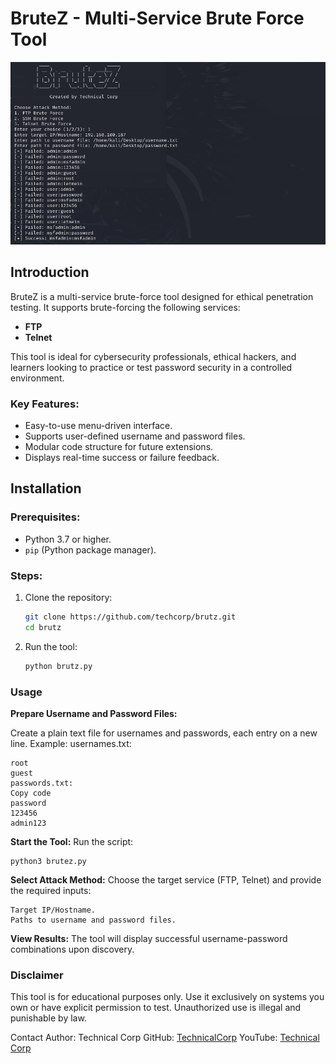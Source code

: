 # BruteZ - Multi-Service Brute Force Tool

![BruteZ Banner](brutz.png)

## Introduction
BruteZ is a multi-service brute-force tool designed for ethical penetration testing. It supports brute-forcing the following services:
- **FTP**
- **Telnet**

This tool is ideal for cybersecurity professionals, ethical hackers, and learners looking to practice or test password security in a controlled environment.

### Key Features:
- Easy-to-use menu-driven interface.
- Supports user-defined username and password files.
- Modular code structure for future extensions.
- Displays real-time success or failure feedback.

## Installation

### Prerequisites:
- Python 3.7 or higher.
- `pip` (Python package manager).

### Steps:
1. Clone the repository:
   ```bash
   git clone https://github.com/techcorp/brutz.git
   cd brutz

2. Run the tool:
   ```bash
   python brutz.py
   ```

### Usage
**Prepare Username and Password Files:**

Create a plain text file for usernames and passwords, each entry on a new line. Example:
usernames.txt:
```
root
guest
passwords.txt:
Copy code
password
123456
admin123
```
**Start the Tool:**
Run the script:
```
python3 brutez.py
```
**Select Attack Method:**
Choose the target service (FTP, Telnet) and provide the required inputs:
```
Target IP/Hostname.
Paths to username and password files.
```
**View Results:**
The tool will display successful username-password combinations upon discovery.

### Disclaimer
This tool is for educational purposes only. Use it exclusively on systems you own or have explicit permission to test. Unauthorized use is illegal and punishable by law.

Contact
Author: Technical Corp
GitHub: [TechnicalCorp](https://github.com/techcorp/)
YouTube: [Technical Corp](https://youtube.com/@technicalcorp)
